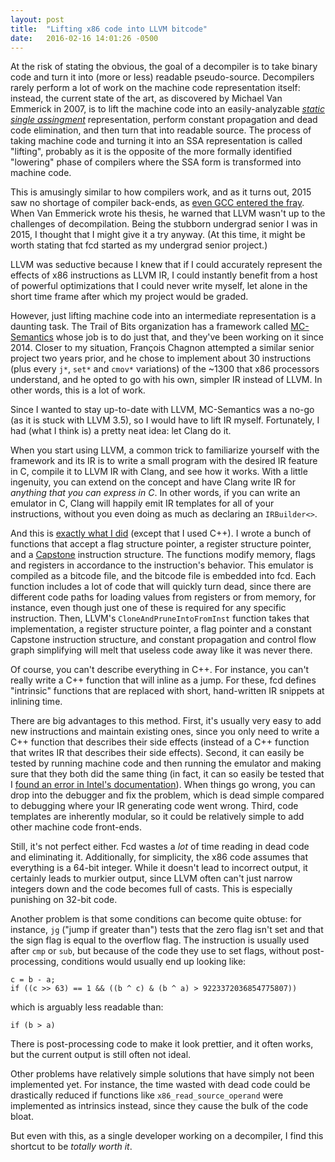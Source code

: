 ```yaml
---
layout: post
title:  "Lifting x86 code into LLVM bitcode"
date:   2016-02-16 14:01:26 -0500
---
```


At the risk of stating the obvious, the goal of a decompiler is to take binary
code and turn it into (more or less) readable pseudo-source. Decompilers rarely
perform a lot of work on the machine code representation itself: instead, the
current state of the art, as discovered by Michael Van Emmerick in 2007, is to
lift the machine code into an easily-analyzable [*static single assingment*][1]
representation, perform constant propagation and dead code elimination, and then
turn that into readable source. The process of taking machine code and turning
it into an SSA representation is called "lifting", probably as it is the
opposite of the more formally identified "lowering" phase of compilers where the
SSA form is transformed into machine code.

This is amusingly similar to how compilers work, and as it turns out, 2015 saw
no shortage of compiler back-ends, as [even GCC entered the fray][3]. When Van
Emmerick wrote his thesis, he warned that LLVM wasn't up to the challenges of
decompilation. Being the stubborn undergrad senior I was in 2015, I thought that
I might give it a try anyway. (At this time, it might be worth stating that fcd
started as my undergrad senior project.)

LLVM was seductive because I knew that if I could accurately represent the
effects of x86 instructions as LLVM IR, I could instantly benefit from a host of
powerful optimizations that I could never write myself, let alone in the short
time frame after which my project would be graded.

However, just lifting machine code into an intermediate representation is a
daunting task. The Trail of Bits organization has a framework called
[MC-Semantics][2] whose job is to do just that, and they've been working on it
since 2014. Closer to my situation, François Chagnon attempted a similar senior
project two years prior, and he chose to implement about 30 instructions (plus
every `j*`, `set*` and `cmov*` variations) of the ~1300 that x86 processors
understand, and he opted to go with his own, simpler IR instead of LLVM. In
other words, this is a lot of work.

Since I wanted to stay up-to-date with LLVM, MC-Semantics was a no-go (as it is
stuck with LLVM 3.5), so I would have to lift IR myself. Fortunately, I had
(what I think is) a pretty neat idea: let Clang do it.

When you start using LLVM, a common trick to familiarize yourself with the
framework and its IR is to write a small program with the desired IR feature in
C, compile it to LLVM IR with Clang, and see how it works. With a little
ingenuity, you can extend on the concept and have Clang write IR for *anything
that you can express in C*. In other words, if you can write an emulator in C,
Clang will happily emit IR templates for all of your instructions, without you
even doing as much as declaring an `IRBuilder<>`.

And this is [exactly what I did][4] (except that I used C++). I wrote a bunch of
functions that accept a flag structure pointer, a register structure pointer,
and a [Capstone][5] instruction structure. The functions modify memory, flags
and registers in accordance to the instruction's behavior. This emulator is
compiled as a bitcode file, and the bitcode file is embedded into fcd. Each
function includes a lot of code that will quickly turn dead, since there are
different code paths for loading values from registers or from memory, for
instance, even though just one of these is required for any specific
instruction. Then, LLVM's `CloneAndPruneIntoFromInst` function takes that
implementation, a register structure pointer, a flag pointer and a constant
Capstone instruction structure, and constant propagation and control flow graph
simplifying will melt that useless code away like it was never there.

Of course, you can't describe everything in C++. For instance, you can't really
write a C++ function that will inline as a jump. For these, fcd defines
"intrinsic" functions that are replaced with short, hand-written IR snippets at
inlining time.

There are big advantages to this method. First, it's usually very easy to add
new instructions and maintain existing ones, since you only need to write a C++
function that describes their side effects (instead of a C++ function that
writes IR that describes their side effects). Second, it can easily be tested by
running machine code and then running the emulator and making sure that they
both did the same thing (in fact, it can so easily be tested that I [found an
error in Intel's documentation][7]). When things go wrong, you can drop into the
debugger and fix the problem, which is dead simple compared to debugging where
your IR generating code went wrong. Third, code templates are inherently
modular, so it could be relatively simple to add other machine code front-ends.

Still, it's not perfect either. Fcd wastes a *lot* of time reading in dead code
and eliminating it. Additionally, for simplicity, the x86 code assumes that
everything is a 64-bit integer. While it doesn't lead to incorrect output, it
certainly leads to murkier output, since LLVM often can't just narrow integers
down and the code becomes full of casts. This is especially punishing on 32-bit
code.

Another problem is that some conditions can become quite obtuse: for instance,
`jg` ("jump if greater than") tests that the zero flag isn't set and that the
sign flag is equal to the overflow flag. The instruction is usually used after
`cmp` or `sub`, but because of the code they use to set flags, without
post-processing, conditions would usually end up looking like:

	c = b - a;
	if ((c >> 63) == 1 && ((b ^ c) & (b ^ a) > 9223372036854775807))

which is arguably less readable than:

    if (b > a)

There is post-processing code to make it look prettier, and it often works, but
the current output is still often not ideal.

Other problems have relatively simple solutions that have simply not been
implemented yet. For instance, the time wasted with dead code could be
drastically reduced if functions like `x86_read_source_operand` were implemented
as intrinsics instead, since they cause the bulk of the code bloat.

But even with this, as a single developer working on a decompiler, I find this
shortcut to be *totally worth it*.

  [1]: https://fr.wikipedia.org/wiki/Static_single_assignment_form
  [2]: https://github.com/trailofbits/mcsema
  [3]: https://gcc.gnu.org/wiki/JIT
  [4]: https://github.com/zneak/fcd/blob/c0ec58e7f59262e2933436f482b6680fca936b3e/fcd/cpu/x86.emulator.cpp
  [5]: http://www.capstone-engine.org/
  [6]: http://llvm.org/docs/doxygen/html/namespacellvm.html#ae1a030c9a70b99fced16cc726e1ef9f9
  [7]: http://stackoverflow.com/q/29901622/251153
  